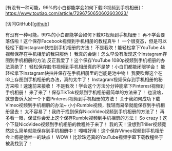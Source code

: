 [有没有一种可能，99%的小白都能学会如何下载IG视频到手机相册]：https://www.toutiao.com/article/7296750650602603023/



[访问GitHub][[github](https://github.com/)]

[github]: https://github.com/


有没有一种可能，99%的小白都能学会如何下载IG视频到手机相册！
再不学会要落伍啦！这个保存Facebook视频到手机相册的教程真牛！
一个很变态，但是可以轻松下载Instagram快拍到手机相册的方法！
不是我吹！能轻松拿下YouTube 4k视频保存在手机相册的我只服他！
我真的会谢！怎么早没有发现这个Instagram存图到手机相册的方法
反正我爱了！这个保存YouTube 1080p视频到手机相册的办法真绝了！
轻松保存脸书视频到手机相册真的不是梦！小白们都能闭眼学会！
能轻松拿下Instagram快拍并保存在手机相册里的岂能是池中物！
我要吹爆这个在IG上存图到手机相册的办法，真的太牛了！
Instagram视频保存到手机相册的秘方来啦！速速前来接收！
不是我吹！学会这个方法分分钟能拿下Pinterest视频到手机相册！
来了来了！保存TikTok视频到手机相册最简单的方法来了！
也没啥，就想告诉大家一个下载Pinterest视频到手机相册的方法！
关于我如何成功下载Vimeo视频到手机相册的办法~
小小Rumble视频，我轻而易举就能保存到手机相册里去！
太不容易了！我终于找到保存NicoVideo视频到手机相册的方法了！
再多看一眼，保证你会爱上这个保存Rumble视频到手机相册的方法！
So crazy！这个下载NicoVideo视频到手机相册的教程终于来了！
我的天！没想到Triller视频竟然这么简单就能保存到手机相册中！
嘎嘎好用！这个保存Vimeo视频到手机相册会上瘾是他唯一的缺点！
WOW！比珍珠还真的YouTube视频字幕下载教程终于被我找到了！
